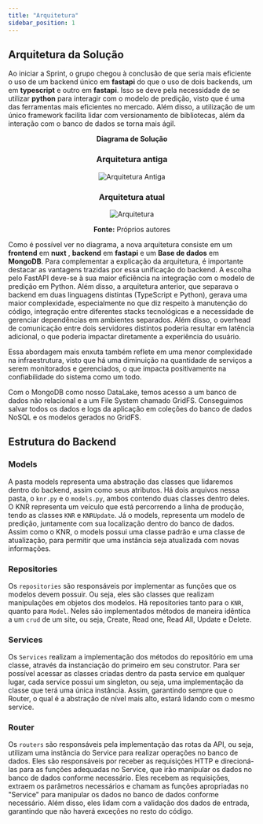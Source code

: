 ```yaml
---
title: "Arquitetura"
sidebar_position: 1
---
```


## Arquitetura da Solução

Ao iniciar a Sprint, o grupo chegou à conclusão de que seria mais eficiente o uso de um backend único em **fastapi** do que o uso de dois backends, um em **typescript** e outro em **fastapi**. Isso se deve pela necessidade de se utilizar **python** para interagir com o modelo de predição, visto que é uma das ferramentas mais eficientes no mercado. Além disso, a utilização de um único framework facilita lidar com versionamento de bibliotecas, além da interação com o banco de dados se torna mais ágil.

<div align="center">
  
**Diagrama de Solução**

### Arquitetura antiga

![Arquitetura Antiga](/img/arquitetura_antiga.png)

### Arquitetura atual

![Arquitetura](/img/arquitetura.png)

**Fonte:** Próprios autores

</div>

Como é possível ver no diagrama, a nova arquitetura consiste em um **frontend** em **nuxt** , **backend** em **fastapi** e um **Base de dados** em **MongoDB**. Para complementar a explicação da arquitetura, é importante destacar as vantagens trazidas por essa unificação do backend. A escolha pelo FastAPI deve-se à sua maior eficiência na integração com o modelo de predição em Python. Além disso, a arquitetura anterior, que separava o backend em duas linguagens distintas (TypeScript e Python), gerava uma maior complexidade, especialmente no que diz respeito à manutenção do código, integração entre diferentes stacks tecnológicas e a necessidade de gerenciar dependências em ambientes separados. Além disso, o overhead de comunicação entre dois servidores distintos poderia resultar em latência adicional, o que poderia impactar diretamente a experiência do usuário.

Essa abordagem mais enxuta também reflete em uma menor complexidade na infraestrutura, visto que há uma diminuição na quantidade de serviços a serem monitorados e gerenciados, o que impacta positivamente na confiabilidade do sistema como um todo.

Com o MongoDB como nosso DataLake, temos acesso a um banco de dados não relacional e a um File System chamado GridFS. Conseguimos salvar todos os dados e logs da aplicação em coleções do banco de dados NoSQL e os modelos gerados no GridFS.

## Estrutura do Backend

### Models

A pasta models representa uma abstração das classes que lidaremos dentro do backend, assim como seus atributos. Há dois arquivos nessa pasta, o `knr.py` e o `models.py`, ambos contendo duas classes dentro deles. O KNR representa um veículo que está percorrendo a linha de produção, tendo as classes `KNR` e `KNRUpdate`. Já o models, representa um modelo de predição, juntamente com sua localização dentro do banco de dados. Assim como o KNR, o models possui uma classe padrão e uma classe de atualização, para permitir que uma instância seja atualizada com novas informações.

### Repositories

Os `repositories` são responsáveis por implementar as funções que os modelos devem possuir. Ou seja, eles são classes que realizam manipulações em objetos dos modelos. Há repositories tanto para o `KNR`, quanto para `Model`. Neles são implementados métodos de maneira idêntica a um `crud` de um site, ou seja, Create, Read one, Read All, Update e Delete.

### Services

Os `Services` realizam a implementação dos métodos do repositório em uma classe, através da instanciação do primeiro em seu construtor. Para ser possível acessar as classes criadas dentro da pasta service em qualquer lugar, cada service possui um singleton, ou seja, uma implementação da classe que terá uma única instância. Assim, garantindo sempre que o Router, o qual é a abstração de nível mais alto, estará lidando com o mesmo service.

### Router

Os `routers` são responsáveis pela implementação das rotas da API, ou seja, utilizam uma instância do Service para realizar operações no banco de dados. Eles são responsáveis por receber as requisições HTTP e direcioná-las para as funções adequadas no Service, que irão manipular os dados no banco de dados conforme necessário. Eles recebem as requisições, extraem os parâmetros necessários e chamam as funções apropriadas no "Service" para manipular os dados no banco de dados conforme necessário. Além disso, eles lidam com a validação dos dados de entrada, garantindo que não haverá exceções no resto do código.
